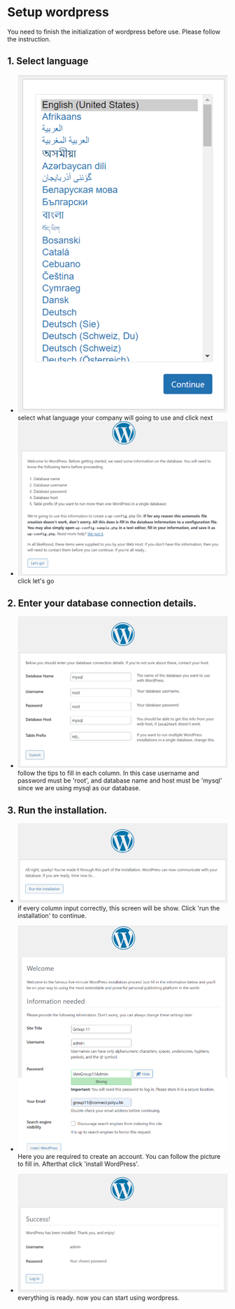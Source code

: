 # Setup wordpress
You need to finish the initialization of wordpress before use. Please follow the instruction.

## 1. Select language
- ![Alt text](https://raw.githubusercontent.com/KuroP1/katacoda-scenarios/main/install/images/step3-1.PNG "a title")
select what language your company will going to use and click next
- ![Alt text](https://raw.githubusercontent.com/KuroP1/katacoda-scenarios/main/install/images/step3-2.PNG "a title")
click let's go

## 2. Enter your database connection details.
- ![Alt text](https://raw.githubusercontent.com/KuroP1/katacoda-scenarios/main/install/images/step3-3.PNG "a title")
follow the tips to fill in each column. In this case username and password must be 'root', and database name and host must be 'mysql' since we are using mysql as our database.

## 3. Run the installation.
- ![Alt text](https://raw.githubusercontent.com/KuroP1/katacoda-scenarios/main/install/images/step3-4.PNG "a title")
if every column input correctly, this screen will be show. Click 'run the installation' to continue.
- ![Alt text](https://raw.githubusercontent.com/KuroP1/katacoda-scenarios/main/install/images/step3-5.PNG "a title")
Here you are required to create an account. You can follow the picture to fill in. Afterthat click 'install WordPress'.

- ![Alt text](https://raw.githubusercontent.com/KuroP1/katacoda-scenarios/main/install/images/step3-6.PNG "a title")
everything is ready. now you can start using wordpress.
